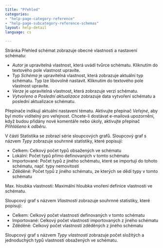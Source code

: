 ```yaml
---
title: "Přehled"
categories:
- "help-page-category-reference"
- "help-page-subcategory-reference-schemas"
layout: help-detail
language: cs

---
```


Stránka Přehled schémat zobrazuje obecné vlastnosti a nastavení schématu:

  * *Autor* je upravitelná vlastnost, která uvádí tvůrce schématu. Kliknutím do textového pole vlastnost upravíte.
  *  Typ *Schéma* je upravitelná vlastnost, která zobrazuje aktuální typ schématu. Typ lze libovolně nastavit. Kliknutím do textového pole vlastnost upravíte.
  * *Verze* je upravitelná vlastnost, která zobrazuje verzi schématu.
  * *Vytvořeno a Poslední aktualizace* zobrazuje data vytvoření schématu a poslední aktualizace schématu.

Přepínače indikují aktuální nastavení tématu. Aktivujte přepínač *Veřejné*, aby byl motiv viditelný pro veřejnost. Chcete-li dostávat e-mailová upozornění, když budou přidány nové komentáře nebo úkoly, aktivujte přepínač *Přihlášeno k odběru*.

V části Statistika se zobrazí série sloupcových grafů. Sloupcový graf s názvem *Typy* zobrazuje souhrnné statistiky, které popisují:

  * Celkem: Celkový počet typů obsažených ve schématu
  * Lokální: Počet typů přímo definovaných v tomto schématu
  * Importované: Počet typů z jiného schématu, které se importují do tohoto schématu, např. typy nemovitostí
  * Zděděné: Počet typů z jiného schématu, ze kterých se dědí typy v tomto schématu

Max. hloubka vlastnosti: Maximální hloubka vnoření definice vlastnosti ve schématu.

Sloupcový graf s názvem *Vlastnosti* zobrazuje souhrnné statistiky, které popisují:

  * Celkem: Celkový počet vlastností definovaných v tomto schématu
  * Importované: Celkový počet vlastností importovaných z jiného schématu
  * Zděděné: Celkový počet vlastností zděděných z jiného schématu

Sloupcový graf s názvem *Typy vlastností* zobrazuje počet složitých a jednoduchých typů vlastností obsažených ve schématu.
